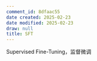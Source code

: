 ```yaml
---
comment_id: 8dfaac55
date created: 2025-02-23
date modified: 2025-02-23
draw: null
title: SFT
---
```

Supervised Fine-Tuning，监督微调
